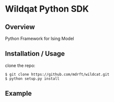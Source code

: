 Wildqat Python SDK
===============================

Overview
--------

Python Framework for Ising Model

Installation / Usage
--------------------

clone the repo:

    $ git clone https://github.com/mdrft/wildcat.git
    $ python setup.py install

Example
-------

